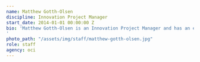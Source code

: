 ```yaml
---
name: Matthew Gotth-Olsen
discipline: Innovation Project Manager
start_date: 2014-01-01 00:00:00 Z
bio: 'Matthew Gotth-Olsen is an Innovation Project Manager and has an extensive background in data, design, innovation, technology and smart city initiatives. Matthew joined Louisville Metro Government in April 2014, from Darkhorse Creative as the digital services director. Previously he created Ground Control, a innovation design & development group at Best Buy Services. He provided next-generation technology solutions and project services to Geek Squad City, the largest computer repair & refurbishment center in the United States. Matthew has worked in the field of technology for over 20 years, utilizing a human-centered design oriented approach to problem solving.
'
photo_path: "/assets/img/staff/matthew-gotth-olsen.jpg"
role: staff
agency: oci
---
```


